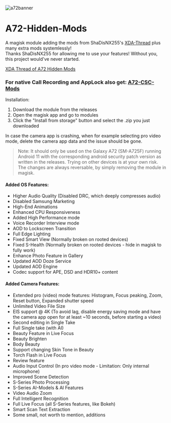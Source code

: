 ![a72banner](https://user-images.githubusercontent.com/35925402/131203435-a38477ea-4984-4994-be2b-3b317735251a.png)
# A72-Hidden-Mods
A magisk module adding the mods from ShaDisNX255's [XDA-Thread](https://forum.xda-developers.com/t/samsung-galaxy-a71-working-mods.4173295/) plus many extra mods systemlessly!<br/>
Thanks ShaDisNX255 for allowing me to use your features! Without you, this project would've never started.

[XDA Thread of A72 Hidden Mods](https://forum.xda-developers.com/t/magisk-module-a72-hidden-mods.4258825/)

### For native Call Recording and AppLock also get: [A72-CSC-Mods](https://github.com/UltraHQ/A72-CSC-Mods)

Installation:
1. Download the module from the releases
2. Open the magisk app and go to modules
3. Click the "Install from storage" button and select the .zip you just downloaded 

In case the camera app is crashing, when for example selecting pro video mode, delete the camera app data and the issue should be gone.

> Note: It should only be used on the Galaxy A72 (SM-A725F) running Android 11 with the corresponding android security patch version as written in the releases. Trying on other devices is at your own risk.<br/>The changes are always reversable, by simply removing the module in magisk.

#### Added OS Features:
- Higher Audio Quality (Disabled DRC, which deeply compresses audio)
- Disabled Samsung Marketing
- High-End Animations
- Enhanced CPU Responsiveness
- Added High Performance mode
- Voice Recorder Interview mode
- AOD to Lockscreen Transition
- Full Edge Lighting
- Fixed Smart View (Normally broken on rooted devices)
- Fixed S-Health (Normally broken on rooted devices - hide in magisk to fully work)
- Enhance Photo Feature in Gallery
- Updated AOD Doze Service
- Updated AOD Engine
- Codec support for APE, DSD and HDR10+ content


#### Added Camera Features:
- Extended pro (video) mode features: Histogram, Focus peaking, Zoom, Reset button, Expanded shutter speed
- Unlimited Video File Size
- EIS support @ 4K (To avoid lag, disable energy saving mode and have the camera app open for at least ~10 seconds, before starting a video)
- Second editing in Single Take
- Full Single take (with AI)
- Beauty Feature in Live Focus
- Beauty Brighten
- Body Beauty
- Support changing Skin Tone in Beauty
- Torch Flash in Live Focus
- Review feature
- Audio Input Control (In pro video mode - Limitation: Only internal microphone)
- Improved Scene Detection
- S-Series Photo Processing
- S-Series AI-Models & AI Features
- Video Audio Zoom
- Full Intelligent Recognition
- Full Live Focus (all S-Series features, like Bokeh)
- Smart Scan Text Extraction
- Some small, not worth to mention, additions
